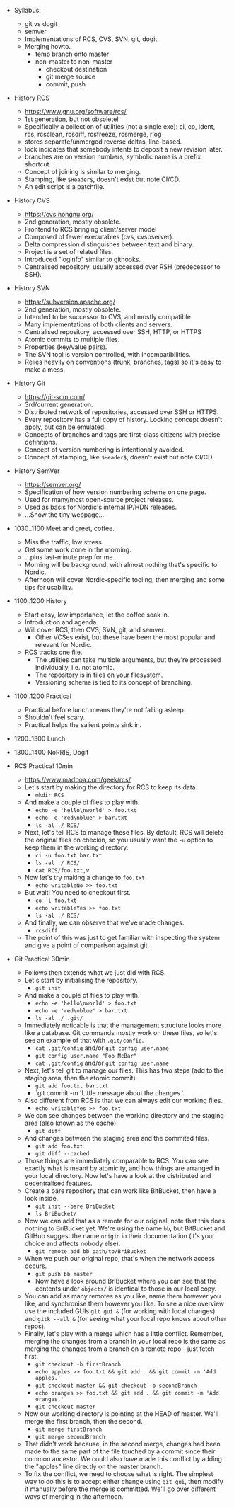 - Syllabus:
  - git vs dogit
  - semver
  - Implementations of RCS, CVS, SVN, git, dogit.
  - Merging howto.
    - temp branch onto master
    - non-master to non-master
      - checkout destination
      - git merge source
      - commit, push

- History RCS
  - <https://www.gnu.org/software/rcs/>
  - 1st generation, but not obsolete!
  - Specifically a collection of utilities (not a single exe):
    ci, co, ident, rcs, rcsclean, rcsdiff, rcsfreeze, rcsmerge, rlog
  - stores separate/unmerged reverse deltas, line-based.
  - lock indicates that somebody intents to deposit a new revision later.
  - branches are on version numbers, symbolic name is a prefix shortcut.
  - Concept of joining is similar to merging.
  - Stamping, like `$Header$`, doesn't exist but note CI/CD.
  - An edit script is a patchfile.
- History CVS
  - <https://cvs.nongnu.org/>
  - 2nd generation, mostly obsolete.
  - Frontend to RCS bringing client/server model
  - Composed of fewer executables (cvs, cvspserver).
  - Delta compression distinguishes between text and binary.
  - Project is a set of related files.
  - Introduced "loginfo" similar to githooks.
  - Centralised repository, usually accessed over RSH (predecessor to SSH).
- History SVN
  - <https://subversion.apache.org/>
  - 2nd generation, mostly obsolete.
  - Intended to be successor to CVS, and mostly compatible.
  - Many implementations of both clients and servers.
  - Centralised repository, accessed over SSH, HTTP, or HTTPS
  - Atomic commits to multiple files.
  - Properties (key/value pairs).
  - The SVN tool is version controlled, with incompatibilities.
  - Relies heavily on conventions (trunk, branches, tags) so it's easy to make
    a mess.
- History Git
  - <https://git-scm.com/>
  - 3rd/current generation.
  - Distributed network of repositories, accessed over SSH or HTTPS.
  - Every repository has a full copy of history.
    Locking concept doesn't apply, but can be emulated.
  - Concepts of branches and tags are first-class citizens with precise
    definitions.
  - Concept of version numbering is intentionally avoided.
  - Concept of stamping, like `$Header$`, doesn't exist but note CI/CD.
- History SemVer
  - <https://semver.org/>
  - Specification of how version numbering scheme on one page.
  - Used for many/most open-source project releases.
  - Used as basis for Nordic's internal IP/HDN releases.
  - ...Show the tiny webpage...


- 1030..1100 Meet and greet, coffee.
  - Miss the traffic, low stress.
  - Get some work done in the morning.
  - ...plus last-minute prep for me.
  - Morning will be background, with almost nothing that's specific to Nordic.
  - Afternoon will cover Nordic-specific tooling, then merging and some tips
    for usability.
- 1100..1200 History
  - Start easy, low importance, let the coffee soak in.
  - Introduction and agenda.
  - Will cover RCS, then CVS, SVN, git, and semver.
    - Other VCSes exist, but these have been the most popular and relevant for
      Nordic.
  - RCS tracks one file.
    - The utilities can take multiple arguments, but they're processed
      individually, i.e. not atomic.
    - The repository is in files on your filesystem.
    - Versioning scheme is tied to its concept of branching.
- 1100..1200 Practical
  - Practical before lunch means they're not falling asleep.
  - Shouldn't feel scary.
  - Practical helps the salient points sink in.
- 1200..1300 Lunch
- 1300..1400 NoRRIS, Dogit

- RCS Practical 10min
  - <https://www.madboa.com/geek/rcs/>
  - Let's start by making the directory for RCS to keep its data.
    - `mkdir RCS`
  - And make a couple of files to play with.
    - `echo -e 'hello\nworld' > foo.txt`
    - `echo -e 'red\nblue' > bar.txt`
    - `ls -al ./ RCS/`
  - Next, let's tell RCS to manage these files.
    By default, RCS will delete the original files on checkin, so you usually
    want the `-u` option to keep them in the working directory.
    - `ci -u foo.txt bar.txt`
    - `ls -al ./ RCS/`
    - `cat RCS/foo.txt,v`
  - Now let's try making a change to `foo.txt`
    - `echo writableNo >> foo.txt`
  - But wait! You need to checkout first.
    - `co -l foo.txt`
    - `echo writableYes >> foo.txt`
    - `ls -al ./ RCS/`
  - And finally, we can observe that we've made changes.
    - `rcsdiff`
  - The point of this was just to get familiar with inspecting the system and
    give a point of comparison against git.

- Git Practical 30min
  - Follows then extends what we just did with RCS.
  - Let's start by initialising the repository.
    - `git init`
  - And make a couple of files to play with.
    - `echo -e 'hello\nworld' > foo.txt`
    - `echo -e 'red\nblue' > bar.txt`
    - `ls -al ./ .git/`
  - Immediately noticable is that the management structure looks more like a
    database.
    Git commands mostly work on these files, so let's see an example of that
    with `.git/config`.
    - `cat .git/config` and/or `git config user.name`
    - `git config user.name "Foo McBar"`
    - `cat .git/config` and/or `git config user.name`
  - Next, let's tell git to manage our files.
    This has two steps (add to the staging area, then the atomic commit).
    - `git add foo.txt bar.txt`
    - `git commit -m 'Little message about the changes.'.
  - Also different from RCS is that we can always edit our working files.
    - `echo writableYes >> foo.txt`
  - We can see changes between the working directory and the staging area (also
    known as the cache).
    - `git diff`
  - And changes between the staging area and the commited files.
    - `git add foo.txt`
    - `git diff --cached`
  - Those things are immediately comparable to RCS.
    You can see exactly what is meant by atomicity, and how things are arranged
    in your local directory.
    Now let's have a look at the distributed and decentralised features.
  - Create a bare repository that can work like BitBucket, then have a
    look inside.
    - `git init --bare BriBucket`
    - `ls BriBucket/`
  - Now we can add that as a remote for our original, note that this does
    nothing to BriBucket yet.
    We're using the name `bb`, but BitBucket and GitHub suggest the name
    `origin` in their documentation (it's your choice and affects nobody else).
    - `git remote add bb path/to/BriBucket`
  - When we push our original repo, that's when the network access occurs.
    - `git push bb master`
    - Now have a look around BriBucket where you can see that the contents
      under `objects/` is identical to those in our local copy.
  - You can add as many remotes as you like, name them however you like, and
    synchronise them however you like.
    To see a nice overview use the included GUIs `git gui &` (for working with
    local changes) and `gitk --all &` (for seeing what your local repo knows
    about other repos).
  - Finally, let's play with a merge which has a little conflict.
    Remember, merging the changes from a branch in your local repo is the same
    as merging the changes from a branch on a remote repo - just fetch first.
    - `git checkout -b firstBranch`
    - `echo apples >> foo.txt && git add . && git commit -m 'Add apples.'`
    - `git checkout master && git checkout -b secondBranch`
    - `echo oranges >> foo.txt && git add . && git commit -m 'Add oranges.'`
    - `git checkout master`
  - Now our working directory is pointing at the HEAD of master.
    We'll merge the first branch, then the second.
    - `git merge firstBranch`
    - `git merge secondBranch`
  - That didn't work because, in the second merge, changes had been made to the
    same part of the file touched by a commit since their common ancestor.
    We could also have made this conflict by adding the "apples" line directly
    on the master branch.
  - To fix the conflict, we need to choose what is right.
    The simplest way to do this is to accept either change using `git gui`,
    then modify it manually before the merge is committed.
    We'll go over different ways of merging in the afternoon.

